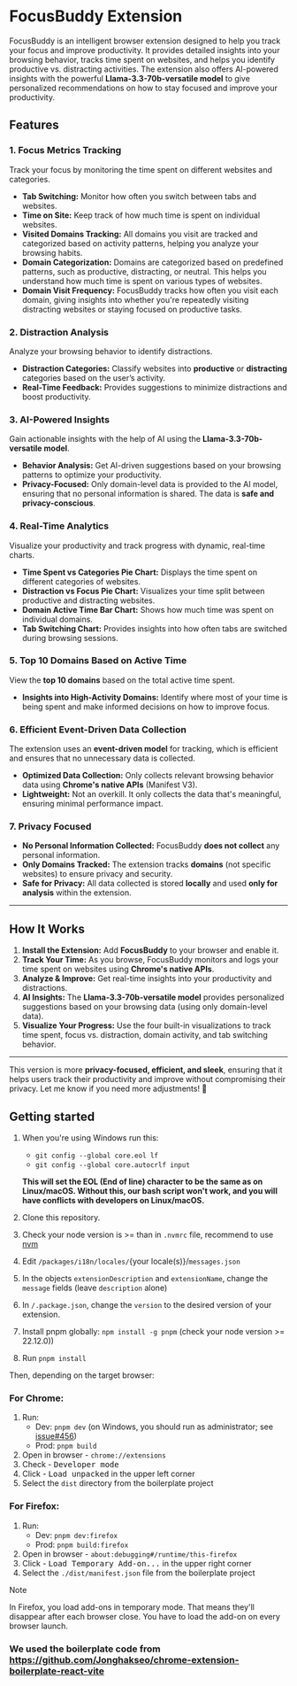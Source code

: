 
# FocusBuddy Extension

FocusBuddy is an intelligent browser extension designed to help you track your focus and improve productivity. It provides detailed insights into your browsing behavior, tracks time spent on websites, and helps you identify productive vs. distracting activities. The extension also offers AI-powered insights with the powerful **Llama-3.3-70b-versatile model** to give personalized recommendations on how to stay focused and improve your productivity.

## Features

### 1. **Focus Metrics Tracking**  
   Track your focus by monitoring the time spent on different websites and categories.  
   - **Tab Switching:** Monitor how often you switch between tabs and websites.  
   - **Time on Site:** Keep track of how much time is spent on individual websites.
   - **Visited Domains Tracking:** All domains you visit are tracked and categorized based on activity patterns, helping you analyze your browsing habits.
   - **Domain Categorization:** Domains are categorized based on predefined patterns, such as productive, distracting, or neutral. This helps you understand how much time is spent on various types of websites.
   - **Domain Visit Frequency:** FocusBuddy tracks how often you visit each domain, giving insights into whether you're repeatedly visiting distracting websites or staying focused on productive tasks.

### 2. **Distraction Analysis**  
   Analyze your browsing behavior to identify distractions.  
   - **Distraction Categories:** Classify websites into **productive** or **distracting** categories based on the user’s activity.
   - **Real-Time Feedback:** Provides suggestions to minimize distractions and boost productivity.

### 3. **AI-Powered Insights**  
   Gain actionable insights with the help of AI using the **Llama-3.3-70b-versatile model**.  
   - **Behavior Analysis:** Get AI-driven suggestions based on your browsing patterns to optimize your productivity.
   - **Privacy-Focused:** Only domain-level data is provided to the AI model, ensuring that no personal information is shared. The data is **safe and privacy-conscious**.

### 4. **Real-Time Analytics**  
   Visualize your productivity and track progress with dynamic, real-time charts.  
   - **Time Spent vs Categories Pie Chart:** Displays the time spent on different categories of websites.
   - **Distraction vs Focus Pie Chart:** Visualizes your time split between productive and distracting websites.
   - **Domain Active Time Bar Chart:** Shows how much time was spent on individual domains.
   - **Tab Switching Chart:** Provides insights into how often tabs are switched during browsing sessions.

### 5. **Top 10 Domains Based on Active Time**  
   View the **top 10 domains** based on the total active time spent.  
   - **Insights into High-Activity Domains:** Identify where most of your time is being spent and make informed decisions on how to improve focus.

### 6. **Efficient Event-Driven Data Collection**  
   The extension uses an **event-driven model** for tracking, which is efficient and ensures that no unnecessary data is collected.  
   - **Optimized Data Collection:** Only collects relevant browsing behavior data using **Chrome's native APIs** (Manifest V3).  
   - **Lightweight:** Not an overkill. It only collects the data that's meaningful, ensuring minimal performance impact.

### 7. **Privacy Focused**  
   - **No Personal Information Collected:** FocusBuddy **does not collect** any personal information.  
   - **Only Domains Tracked:** The extension tracks **domains** (not specific websites) to ensure privacy and security.  
   - **Safe for Privacy:** All data collected is stored **locally** and used **only for analysis** within the extension.

---

## How It Works

1. **Install the Extension:** Add **FocusBuddy** to your browser and enable it.
2. **Track Your Time:** As you browse, FocusBuddy monitors and logs your time spent on websites using **Chrome's native APIs**.
3. **Analyze & Improve:** Get real-time insights into your productivity and distractions.
4. **AI Insights:** The **Llama-3.3-70b-versatile model** provides personalized suggestions based on your browsing data (using only domain-level data).
5. **Visualize Your Progress:** Use the four built-in visualizations to track time spent, focus vs. distraction, domain activity, and tab switching behavior.

---

This version is more **privacy-focused, efficient, and sleek**, ensuring that it helps users track their productivity and improve without compromising their privacy. Let me know if you need more adjustments! 🚀

## Getting started

1. When you're using Windows run this:
   - `git config --global core.eol lf`
   - `git config --global core.autocrlf input`

   **This will set the EOL (End of line) character to be the same as on Linux/macOS. Without this, our bash script won't work, and you will have conflicts with developers on Linux/macOS.**
2. Clone this repository.
3. Check your node version is >= than in `.nvmrc` file, recommend to use [nvm](https://github.com/nvm-sh/nvm?tab=readme-ov-file#intro)
4. Edit `/packages/i18n/locales/`{your locale(s)}/`messages.json`
5. In the objects `extensionDescription` and `extensionName`, change the `message` fields (leave `description` alone)
6. In `/.package.json`, change the `version` to the desired version of your extension.
7. Install pnpm globally: `npm install -g pnpm` (check your node version >= 22.12.0))
8. Run `pnpm install`

Then, depending on the target browser:

### For Chrome: <a name="getting-started-chrome"></a>

1. Run:
    - Dev: `pnpm dev` (on Windows, you should run as administrator; see [issue#456](https://github.com/Jonghakseo/chrome-extension-boilerplate-react-vite/issues/456))
    - Prod: `pnpm build`
2. Open in browser - `chrome://extensions`
3. Check - <kbd>Developer mode</kbd>
4. Click - <kbd>Load unpacked</kbd> in the upper left corner
5. Select the `dist` directory from the boilerplate project

### For Firefox: <a name="getting-started-firefox"></a>

1. Run:
    - Dev: `pnpm dev:firefox`
    - Prod: `pnpm build:firefox`
2. Open in browser - `about:debugging#/runtime/this-firefox`
3. Click - <kbd>Load Temporary Add-on...</kbd> in the upper right corner
4. Select the `./dist/manifest.json` file from the boilerplate project

> [!NOTE]
> In Firefox, you load add-ons in temporary mode. That means they'll disappear after each browser close. You have to load the add-on on every browser launch.

### We used the boilerplate code from https://github.com/Jonghakseo/chrome-extension-boilerplate-react-vite